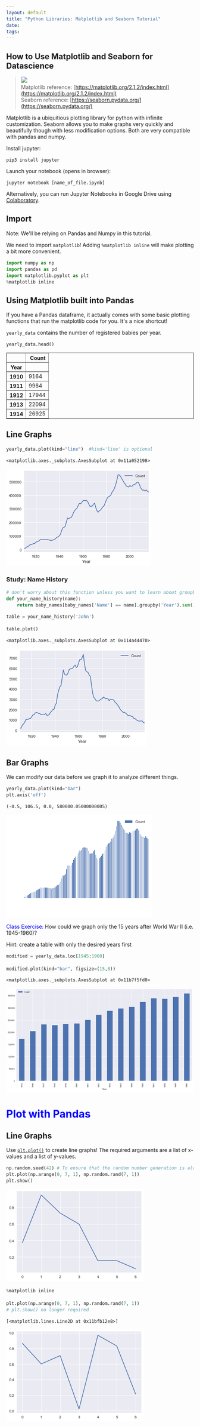 ```yaml
---
layout: default
title: "Python Libraries: Matplotlib and Seaborn Tutorial"
date: 
tags: 
---
```

## How to Use Matplotlib and Seaborn for Datascience
> <img width="140" src="http://austringer.net/images/biosonar/wfall_demo.png"/><br>
> Matplotlib reference: [https://matplotlib.org/2.1.2/index.html](https://matplotlib.org/2.1.2/index.html)<br>
> Seaborn reference: [https://seaborn.pydata.org/](https://seaborn.pydata.org/)

Matplotlib is a ubiquitious plotting library for python with infinite customization. Seaborn allows you to make graphs very quickly and beautifully though with less modification options. Both are very compatible with pandas and numpy.

Install jupyter:
```
pip3 install jupyter
```
Launch your notebook (opens in browser):
```
jupyter notebook [name_of_file.ipynb]
```
Alternatively, you can run Jupyter Notebooks in Google Drive using [Colaboratory](https://colab.research.google.com/).

## Import
Note: We'll be relying on Pandas and Numpy in this tutorial.

We need to import `matplotlib`! Adding `%matplotlib inline` will make plotting a bit more convenient.

```python
import numpy as np
import pandas as pd
import matplotlib.pyplot as plt
%matplotlib inline
```

## Using Matplotlib built into Pandas

If you have a Pandas dataframe, it actually comes with some basic plotting functions that run the matplotlib code for you. It's a nice shortcut!

`yearly_data` contains the number of registered babies per year.


```python
yearly_data.head()
```




<div>
<style>
    .dataframe thead tr:only-child th {
        text-align: right;
    }

    .dataframe thead th {
        text-align: left;
    }

    .dataframe tbody tr th {
        vertical-align: top;
    }
</style>
<table border="1" class="dataframe">
  <thead>
    <tr style="text-align: right;">
      <th></th>
      <th>Count</th>
    </tr>
    <tr>
      <th>Year</th>
      <th></th>
    </tr>
  </thead>
  <tbody>
    <tr>
      <th>1910</th>
      <td>9164</td>
    </tr>
    <tr>
      <th>1911</th>
      <td>9984</td>
    </tr>
    <tr>
      <th>1912</th>
      <td>17944</td>
    </tr>
    <tr>
      <th>1913</th>
      <td>22094</td>
    </tr>
    <tr>
      <th>1914</th>
      <td>26925</td>
    </tr>
  </tbody>
</table>
</div>



## Line Graphs


```python
yearly_data.plot(kind="line")  #kind='line' is optional
```




    <matplotlib.axes._subplots.AxesSubplot at 0x11a052198>




![png](numpy_files/numpy_150_1.png)


### Study: Name History


```python
# don't worry about this function unless you want to learn about groupby
def your_name_history(name):
    return baby_names[baby_names['Name'] == name].groupby('Year').sum()
```


```python
table = your_name_history('John')

table.plot()
```




    <matplotlib.axes._subplots.AxesSubplot at 0x114a44470>




![png](numpy_files/numpy_153_1.png)


## Bar Graphs

We can modify our data before we graph it to analyze different things.


```python
yearly_data.plot(kind="bar")
plt.axis('off')
```




    (-0.5, 106.5, 0.0, 580000.05000000005)




![png](numpy_files/numpy_155_1.png)


<font color="blue">Class Exercise:</font> How could we graph only the 15 years after World War II (i.e. 1945-1960)?

Hint: create a table with only the desired years first


```python
modified = yearly_data.loc[1945:1960]

modified.plot(kind="bar", figsize=(15,8))
```




    <matplotlib.axes._subplots.AxesSubplot at 0x11b7f5fd0>




![png](numpy_files/numpy_157_1.png)


# <font id="2.5" color="blue">Plot with Pandas</font>

## Line Graphs
Use [`plt.plot()`](https://matplotlib.org/api/_as_gen/matplotlib.pyplot.plot.html) to create line graphs! The required arguments are a list of x-values and a list of y-values.


```python
np.random.seed(42) # To ensure that the random number generation is always the same
plt.plot(np.arange(0, 7, 1), np.random.rand(7, 1))
plt.show()
```


![png](numpy_files/numpy_160_0.png)



```python
%matplotlib inline

plt.plot(np.arange(0, 7, 1), np.random.rand(7, 1))
# plt.show() no longer required
```




    [<matplotlib.lines.Line2D at 0x11bfb12e8>]




![png](numpy_files/numpy_161_1.png)

<!--
## Histograms
_@author previous sections: Carlo Cruz-Albrecht_<br>
_@author this section and below: Jun Seo Park_

To explore other types of charts, let's load in a built-in dataset from Seaborn and first take a quick peek:


```python
tips = sns.load_dataset('tips')
tips.head()
```




<div>
<style>
    .dataframe thead tr:only-child th {
        text-align: right;
    }

    .dataframe thead th {
        text-align: left;
    }

    .dataframe tbody tr th {
        vertical-align: top;
    }
</style>
<table border="1" class="dataframe">
  <thead>
    <tr style="text-align: right;">
      <th></th>
      <th>total_bill</th>
      <th>tip</th>
      <th>sex</th>
      <th>smoker</th>
      <th>day</th>
      <th>time</th>
      <th>size</th>
    </tr>
  </thead>
  <tbody>
    <tr>
      <th>0</th>
      <td>16.99</td>
      <td>1.01</td>
      <td>Female</td>
      <td>No</td>
      <td>Sun</td>
      <td>Dinner</td>
      <td>2</td>
    </tr>
    <tr>
      <th>1</th>
      <td>10.34</td>
      <td>1.66</td>
      <td>Male</td>
      <td>No</td>
      <td>Sun</td>
      <td>Dinner</td>
      <td>3</td>
    </tr>
    <tr>
      <th>2</th>
      <td>21.01</td>
      <td>3.50</td>
      <td>Male</td>
      <td>No</td>
      <td>Sun</td>
      <td>Dinner</td>
      <td>3</td>
    </tr>
    <tr>
      <th>3</th>
      <td>23.68</td>
      <td>3.31</td>
      <td>Male</td>
      <td>No</td>
      <td>Sun</td>
      <td>Dinner</td>
      <td>2</td>
    </tr>
    <tr>
      <th>4</th>
      <td>24.59</td>
      <td>3.61</td>
      <td>Female</td>
      <td>No</td>
      <td>Sun</td>
      <td>Dinner</td>
      <td>4</td>
    </tr>
  </tbody>
</table>
</div>



Histograms can be plotted in matplotlib using [`plt.hist()`](https://matplotlib.org/api/_as_gen/matplotlib.pyplot.hist.html).
This will take one required argument of the x-axis variable.


```python
plt.hist(tips['total_bill'])
```




    (array([  7.,  42.,  68.,  51.,  31.,  19.,  12.,   7.,   3.,   4.]),
     array([  3.07 ,   7.844,  12.618,  17.392,  22.166,  26.94 ,  31.714,
             36.488,  41.262,  46.036,  50.81 ]),
     <a list of 10 Patch objects>)




![png](numpy_files/numpy_165_1.png)


## Scatterplots
Scatterplots can be made using [`plt.scatter()`](https://matplotlib.org/api/_as_gen/matplotlib.pyplot.scatter.html). It takes in two arguments: x-values and y-values.


```python
plt.scatter(tips['total_bill'], tips['tip'])
```




    <matplotlib.collections.PathCollection at 0x11beb8390>




![png](numpy_files/numpy_167_1.png)



```python
plt.scatter(tips['total_bill'], tips['tip'])
plt.xlabel('Total Bill')
plt.ylabel('Tip Amount')
plt.title('Total Bill vs Tip Amount')
```




    <matplotlib.text.Text at 0x11bed28d0>




![png](numpy_files/numpy_168_1.png)



```python
plt.figure(figsize=(15, 10)) # Increase the size of the returned plot

# Points with smoker == 'yes'
plt.scatter(x=tips.loc[tips['smoker'] == 'Yes', 'total_bill'], 
            y=tips.loc[tips['smoker'] == 'Yes', 'tip'],
            label='Smoker', alpha=0.6)

# Points with smoker == 'no'
plt.scatter(x=tips.loc[tips['smoker'] == 'No', 'total_bill'], 
            y=tips.loc[tips['smoker'] == 'No', 'tip'],
            label='Non-Smoker', alpha=0.6)

plt.xlabel('Total Bill')
plt.ylabel('Tip Amount')
plt.title('Total Bill vs Tip Amount (by Smoking Habits)')
plt.legend()
```




    <matplotlib.legend.Legend at 0x11d5f2f28>




![png](numpy_files/numpy_169_1.png)


## Exercises in Matplotlib
We'll do the exercises using a famous dataset: [the iris dataset](https://archive.ics.uci.edu/ml/datasets/iris).
First, let's load it in and take a look:


```python
iris = sns.load_dataset('iris')
iris.head()
```




<div>
<style>
    .dataframe thead tr:only-child th {
        text-align: right;
    }

    .dataframe thead th {
        text-align: left;
    }

    .dataframe tbody tr th {
        vertical-align: top;
    }
</style>
<table border="1" class="dataframe">
  <thead>
    <tr style="text-align: right;">
      <th></th>
      <th>sepal_length</th>
      <th>sepal_width</th>
      <th>petal_length</th>
      <th>petal_width</th>
      <th>species</th>
    </tr>
  </thead>
  <tbody>
    <tr>
      <th>0</th>
      <td>5.1</td>
      <td>3.5</td>
      <td>1.4</td>
      <td>0.2</td>
      <td>setosa</td>
    </tr>
    <tr>
      <th>1</th>
      <td>4.9</td>
      <td>3.0</td>
      <td>1.4</td>
      <td>0.2</td>
      <td>setosa</td>
    </tr>
    <tr>
      <th>2</th>
      <td>4.7</td>
      <td>3.2</td>
      <td>1.3</td>
      <td>0.2</td>
      <td>setosa</td>
    </tr>
    <tr>
      <th>3</th>
      <td>4.6</td>
      <td>3.1</td>
      <td>1.5</td>
      <td>0.2</td>
      <td>setosa</td>
    </tr>
    <tr>
      <th>4</th>
      <td>5.0</td>
      <td>3.6</td>
      <td>1.4</td>
      <td>0.2</td>
      <td>setosa</td>
    </tr>
  </tbody>
</table>
</div>



![alt text](https://www.wpclipart.com/plants/diagrams/plant_parts/petal_sepal_label.png)

Let's also take a look at the different species:


```python
iris['species'].unique()
```




    array(['setosa', 'versicolor', 'virginica'], dtype=object)



<font color="blue">Exercise:</font> Create a basic scatterplot of the petal lengths versus the petal widths. Label your axes (use the documentation linked above to make them meaningful)!


```python
plt.scatter(iris['petal_length'], iris['petal_width'])
```




    <matplotlib.collections.PathCollection at 0x11d68d0b8>




![png](numpy_files/numpy_175_1.png)


<font color="blue">Exercise:</font> This time, create the same scatterplot, but assign a different color for each flower species.


```python
plt.scatter(x=iris.loc[iris['species'] == 'setosa', 'petal_length'],
            y=iris.loc[iris['species'] == 'setosa', 'petal_width'],
            label='setosa')
plt.scatter(x=iris.loc[iris['species'] == 'versicolor', 'petal_length'],
            y=iris.loc[iris['species'] == 'versicolor', 'petal_width'],
            label='versicolor')
plt.scatter(x=iris.loc[iris['species'] == 'virginica', 'petal_length'],
            y=iris.loc[iris['species'] == 'virginica', 'petal_width'],
            label='virginica')
plt.legend();
```


![png](numpy_files/numpy_177_0.png)



```python
def plot_by_species(species, x, y):
    plt.scatter(x=iris.loc[iris['species'] == species, x],
             y=iris.loc[iris['species'] == species, y],
             label=species)

for species in iris['species'].unique():
    plot_by_species(species, 'sepal_length', 'sepal_width')

plt.xlabel('Sepal Length (cm)')
plt.ylabel('Sepal Width (cm)')
plt.title('Sepal Length vs Sepal Width (by Species)')
plt.legend()
```




    <matplotlib.legend.Legend at 0x11d624cf8>




![png](numpy_files/numpy_178_1.png)


# <font id="4" color="blue"> Seaborn</font>

## Histogram
Back to the tips dataset to explore seaborn! First off is seaborn's take on the histogram, [`sns.distplot()`](https://seaborn.pydata.org/generated/seaborn.distplot.html#seaborn.distplot). By default, it shows a relative distribution and overlays a *kernel density estimator*; if you would like seaborn to just show a plain histogram, you can add the argument `kde=False`.


```python
sns.set()

plt.figure(figsize=(15, 10))
plt.subplot(1, 2, 1)
sns.distplot(tips['total_bill'])

plt.subplot(1, 2, 2)
sns.distplot(tips['total_bill'], kde=False)
```




    <matplotlib.axes._subplots.AxesSubplot at 0x1227d54e0>




![png](numpy_files/numpy_181_1.png)


## Scatterplot
To create a scatterplot using seaborn, you can use [`sns.lmplot()`](https://seaborn.pydata.org/generated/seaborn.lmplot.html#seaborn.lmplot). It'll take x-values and y-values, and overlay a least-squares regression line and standard deviation

Note: You can use pandas indexing, but check out the fancy ability to refer to columns by their names instead.


```python
sns.lmplot(x='total_bill', y='tip', data=tips)
```




    <seaborn.axisgrid.FacetGrid at 0x11bf87cc0>




![png](numpy_files/numpy_183_1.png)


Let's do that same plot from earlier, where we faceted by smoker. It's a lot easier in seaborn, since we only need to pass in an additional argument of `hue`:


```python
sns.lmplot(x='total_bill', y='tip', hue='smoker', data=tips)
```




    <seaborn.axisgrid.FacetGrid at 0x1229b72b0>




![png](numpy_files/numpy_185_1.png)


Cool. Do smokers' and non-smokers' generosities differ by day of the week? Let's try out the `row` and `col` (column) arguments:


```python
sns.lmplot(x='total_bill', y='tip', row='time', col='smoker', data=tips)
```




    <seaborn.axisgrid.FacetGrid at 0x12296dfd0>




![png](numpy_files/numpy_187_1.png)


## Seaborn Exercises
<font color="blue">Exercise:</font> Your turn! Create a histogram of the petal widths in the `iris` dataset.


```python
sns.distplot(iris['petal_width'], bins=np.linspace(0, 3, 20))
```




    <matplotlib.axes._subplots.AxesSubplot at 0x122c63b00>




![png](numpy_files/numpy_189_1.png)


<font color="blue">Exercise:</font> Now try to create a scatterplot of petal lengths versus petal widths, and color the points based on the species of flowers. Feel free to turn off the regression line using `fit_reg=False`.


```python
sns.lmplot(x='petal_length', y='petal_width', hue='species', data=iris, fit_reg=False)
```




    <seaborn.axisgrid.FacetGrid at 0x1231cc4e0>




![png](numpy_files/numpy_191_1.png)-->